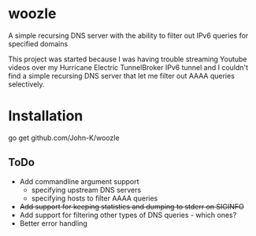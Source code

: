 # woozle
A simple recursing DNS server with the ability to filter out IPv6 queries for specified domains

This project was started because I was having trouble streaming Youtube videos over my Hurricane Electric TunnelBroker IPv6 tunnel and I couldn't find a simple recursing DNS server that let me filter out AAAA queries selectively.

# Installation
go get github.com/John-K/woozle

## ToDo
 * Add commandline argument support
   * specifying upstream DNS servers 
   * specifying hosts to filter AAAA queries
 * ~~Add support for keeping statistics and dumping to stderr on SIGINFO~~
 * Add support for filtering other types of DNS queries - which ones?
 * Better error handling
